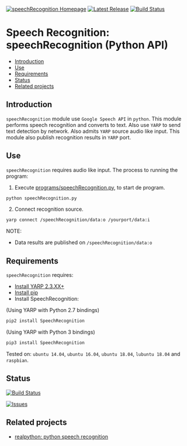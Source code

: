 [![speechRecognition Homepage](https://img.shields.io/badge/speechRecognition-develop-orange.svg)](https://github.com/davidvelascogarcia/speechRecognition/tree/develop/programs) [![Latest Release](https://img.shields.io/github/tag/davidvelascogarcia/speechRecognition.svg?label=Latest%20Release)](https://github.com/davidvelascogarcia/speechRecognition/tags) [![Build Status](https://travis-ci.org/davidvelascogarcia/speechRecognition.svg?branch=develop)](https://travis-ci.org/davidvelascogarcia/speechRecognition)

# Speech Recognition: speechRecognition (Python API)

- [Introduction](#introduction)
- [Use](#use)
- [Requirements](#requirements)
- [Status](#status)
- [Related projects](#related-projects)


## Introduction

`speechRecognition` module use `Google Speech API` in `python`. This module performs speech recognition and converts to text. Also use `YARP` to send text detection by network. Also admits `YARP` source audio like input. This module also publish recognition results in `YARP` port.


## Use

`speechRecognition` requires audio like input.
The process to running the program:

1. Execute [programs/speechRecognition.py](./programs), to start de program.
```python
python speechRecognition.py
```
2. Connect recognition source.
```bash
yarp connect /speechRecognition/data:o /yourport/data:i
```

NOTE:

- Data results are published on `/speechRecognition/data:o`

## Requirements

`speechRecognition` requires:

* [Install YARP 2.3.XX+](https://github.com/roboticslab-uc3m/installation-guides/blob/master/install-yarp.md)
* [Install pip](https://github.com/roboticslab-uc3m/installation-guides/blob/master/install-pip.md)
* Install SpeechRecognition:

(Using YARP with Python 2.7 bindings)
```bash
pip2 install SpeechRecognition
```

(Using YARP with Python 3 bindings)
```bash
pip3 install SpeechRecognition
```

Tested on: `ubuntu 14.04`, `ubuntu 16.04`, `ubuntu 18.04`, `lubuntu 18.04` and `raspbian`.


## Status

[![Build Status](https://travis-ci.org/davidvelascogarcia/speechRecognition.svg?branch=develop)](https://travis-ci.org/davidvelascogarcia/speechRecognition)

[![Issues](https://img.shields.io/github/issues/davidvelascogarcia/speechRecognition.svg?label=Issues)](https://github.com/davidvelascogarcia/speechRecognition/issues)

## Related projects

* [realpython: python speech recognition](https://realpython.com/python-speech-recognition/)

